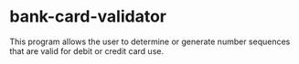 # bank-card-validator

This program allows the user to determine or generate number sequences that are valid for debit or credit card use.
